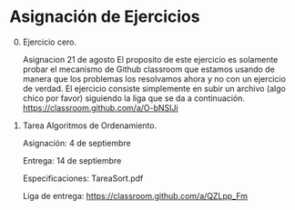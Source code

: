 # Asignación de Ejercicios

0. Ejercicio cero.

      Asignacion 21 de agosto
El proposito de este ejercicio es solamente probar el mecanismo de Github classroom que estamos usando de manera que los problemas los resolvamos ahora y no con un ejercicio de verdad. El ejercicio consiste simplemente en subir un archivo (algo chico por favor) siguiendo la liga que se da a continuación.
     https://classroom.github.com/a/O-bNSIJi

1. Tarea Algoritmos de Ordenamiento.

    Asignación: 4 de septiembre

    Entrega: 14 de septiembre

    Especificaciones: TareaSort.pdf

    Liga de entrega: https://classroom.github.com/a/QZLpp_Fm
